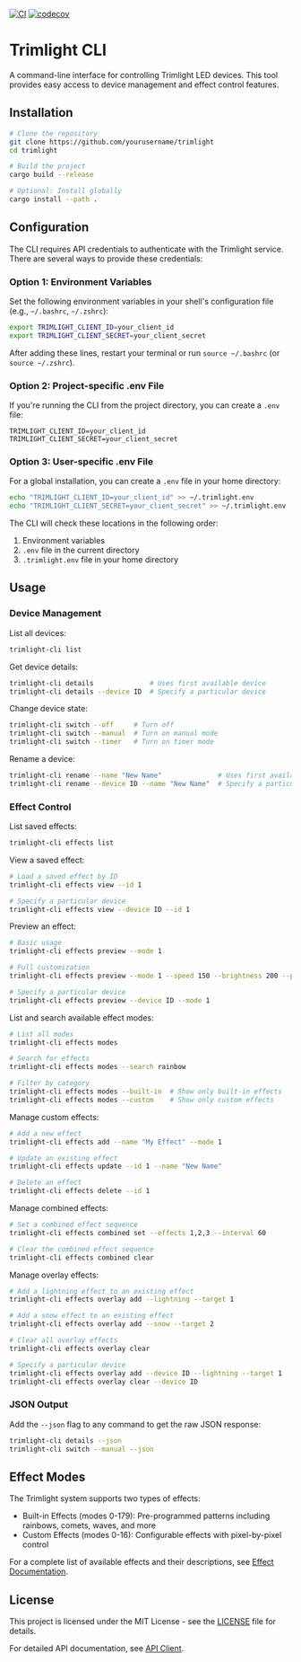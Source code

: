 [![CI](https://github.com/klieber/trimlight/actions/workflows/ci.yml/badge.svg)](https://github.com/klieber/trimlight/actions/workflows/ci.yml)
[![codecov](https://codecov.io/gh/klieber/trimlight/branch/main/graph/badge.svg)](https://codecov.io/gh/klieber/trimlight)

# Trimlight CLI

A command-line interface for controlling Trimlight LED devices. This tool provides easy access to device management and effect control features.

## Installation

```bash
# Clone the repository
git clone https://github.com/yourusername/trimlight
cd trimlight

# Build the project
cargo build --release

# Optional: Install globally
cargo install --path .
```

## Configuration

The CLI requires API credentials to authenticate with the Trimlight service. There are several ways to provide these credentials:

### Option 1: Environment Variables
Set the following environment variables in your shell's configuration file (e.g., `~/.bashrc`, `~/.zshrc`):
```bash
export TRIMLIGHT_CLIENT_ID=your_client_id
export TRIMLIGHT_CLIENT_SECRET=your_client_secret
```
After adding these lines, restart your terminal or run `source ~/.bashrc` (or `source ~/.zshrc`).

### Option 2: Project-specific .env File
If you're running the CLI from the project directory, you can create a `.env` file:
```env
TRIMLIGHT_CLIENT_ID=your_client_id
TRIMLIGHT_CLIENT_SECRET=your_client_secret
```

### Option 3: User-specific .env File
For a global installation, you can create a `.env` file in your home directory:
```bash
echo "TRIMLIGHT_CLIENT_ID=your_client_id" >> ~/.trimlight.env
echo "TRIMLIGHT_CLIENT_SECRET=your_client_secret" >> ~/.trimlight.env
```

The CLI will check these locations in the following order:
1. Environment variables
2. `.env` file in the current directory
3. `.trimlight.env` file in your home directory

## Usage

### Device Management

List all devices:
```bash
trimlight-cli list
```

Get device details:
```bash
trimlight-cli details              # Uses first available device
trimlight-cli details --device ID  # Specify a particular device
```

Change device state:
```bash
trimlight-cli switch --off     # Turn off
trimlight-cli switch --manual  # Turn on manual mode
trimlight-cli switch --timer   # Turn on timer mode
```

Rename a device:
```bash
trimlight-cli rename --name "New Name"              # Uses first available device
trimlight-cli rename --device ID --name "New Name"  # Specify a particular device
```

### Effect Control

List saved effects:
```bash
trimlight-cli effects list
```

View a saved effect:
```bash
# Load a saved effect by ID
trimlight-cli effects view --id 1

# Specify a particular device
trimlight-cli effects view --device ID --id 1
```

Preview an effect:
```bash
# Basic usage
trimlight-cli effects preview --mode 1

# Full customization
trimlight-cli effects preview --mode 1 --speed 150 --brightness 200 --pixel-len 45 --reverse

# Specify a particular device
trimlight-cli effects preview --device ID --mode 1
```

List and search available effect modes:
```bash
# List all modes
trimlight-cli effects modes

# Search for effects
trimlight-cli effects modes --search rainbow

# Filter by category
trimlight-cli effects modes --built-in  # Show only built-in effects
trimlight-cli effects modes --custom    # Show only custom effects
```

Manage custom effects:
```bash
# Add a new effect
trimlight-cli effects add --name "My Effect" --mode 1

# Update an existing effect
trimlight-cli effects update --id 1 --name "New Name"

# Delete an effect
trimlight-cli effects delete --id 1
```

Manage combined effects:
```bash
# Set a combined effect sequence
trimlight-cli effects combined set --effects 1,2,3 --interval 60

# Clear the combined effect sequence
trimlight-cli effects combined clear
```

Manage overlay effects:
```bash
# Add a lightning effect to an existing effect
trimlight-cli effects overlay add --lightning --target 1

# Add a snow effect to an existing effect
trimlight-cli effects overlay add --snow --target 2

# Clear all overlay effects
trimlight-cli effects overlay clear

# Specify a particular device
trimlight-cli effects overlay add --device ID --lightning --target 1
trimlight-cli effects overlay clear --device ID
```

### JSON Output

Add the `--json` flag to any command to get the raw JSON response:
```bash
trimlight-cli details --json
trimlight-cli switch --manual --json
```

## Effect Modes

The Trimlight system supports two types of effects:
- Built-in Effects (modes 0-179): Pre-programmed patterns including rainbows, comets, waves, and more
- Custom Effects (modes 0-16): Configurable effects with pixel-by-pixel control

For a complete list of available effects and their descriptions, see [Effect Documentation](docs/effects.md).

## License

This project is licensed under the MIT License - see the [LICENSE](LICENSE) file for details.

For detailed API documentation, see [API Client](docs/api-client.md).
